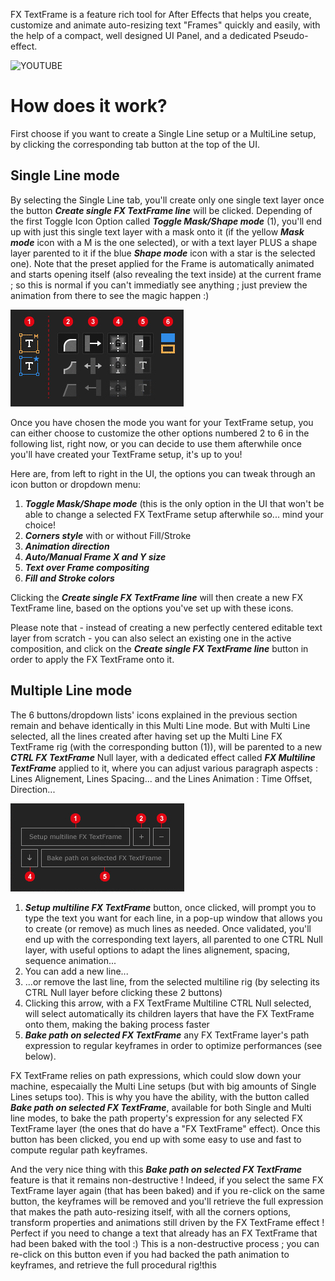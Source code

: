 FX TextFrame is a feature rich tool for After Effects that helps you create, customize and animate auto-resizing text "Frames" quickly and easily, with the help of a compact, well designed UI Panel, and a dedicated Pseudo-effect.

![YOUTUBE](ONgXo-8UYIA)

# How does it work?

First choose if you want to create a Single Line setup or a MultiLine setup, by clicking the corresponding tab button at the top of the UI.

## Single Line mode

By selecting the Single Line tab, you'll create only one single text layer once the button ***Create single FX TextFrame line*** will be clicked.
Depending of the first Toggle Icon Option called ***Toggle Mask/Shape mode*** (1), you'll end up with just this single text layer with a mask onto it (if the yellow ***Mask mode*** icon with a M is the one selected), or with a text layer PLUS a shape layer parented to it if the blue ***Shape mode*** icon with a star is the selected one).
Note that the preset applied for the Frame is automatically animated and starts opening itself (also revealing the text inside) at the current frame ; so this is normal if you can't immediatly see anything ; just preview the animation from there to see the magic happen :) 

![singleLineModeUI](https://github.com/fremox59/FX_TextFrame/blob/master/infog/img/FX_TextFrame_UIinfo_singleLine-cropped.jpg)

Once you have chosen the mode you want for your TextFrame setup, you can either choose to customize the other options numbered 2 to 6 in the following list, right now, or you can decide to use them afterwhile once you'll have created your TextFrame setup, it's up to you!

Here are, from left to right in the UI, the options you can tweak through an icon button or dropdown menu:

1. ***Toggle Mask/Shape mode*** (this is the only option in the UI that won't be able to change a selected FX TextFrame setup afterwhile so... mind your choice!
2. ***Corners style*** with or without Fill/Stroke
3. ***Animation direction***
4. ***Auto/Manual Frame X and Y size***
5. ***Text over Frame compositing***
6. ***Fill and Stroke colors***

Clicking the ***Create single FX TextFrame line*** will then create a new FX TextFrame line, based on the options you've set up with these icons.

Please note that - instead of creating a new perfectly centered editable text layer from scratch - you can also select an existing one in the active composition, and click on the ***Create single FX TextFrame line*** button in order to apply the FX TextFrame onto it.

## Multiple Line mode

The 6 buttons/dropdown lists' icons explained in the previous section remain and behave identically in this Multi Line mode.
But with Multi Line selected, all the lines created after having set up the Multi Line FX TextFrame rig (with the corresponding button (1)), will be parented to a new ***CTRL FX TextFrame*** Null layer, with a dedicated effect called ***FX Multiline TextFrame*** applied to it, where you can adjust various paragraph aspects : Lines Alignement, Lines Spacing... and the Lines Animation : Time Offset, Direction...

![multiLineModeUI](https://github.com/fremox59/FX_TextFrame/blob/master/infog/img/FX_TextFrame_UIinfo_multiLine-cropped.jpg)

1. ***Setup multiline FX TextFrame*** button, once clicked, will prompt you to type the text you want for each line, in a pop-up window that allows you to create (or remove) as much lines as needed. Once validated, you'll end up with the corresponding text layers, all parented to one CTRL Null layer, with useful options to adapt the lines alignement, spacing, sequence animation...
2. You can add a new line...
3. ...or remove the last line, from the selected multiline rig (by selecting its CTRL Null layer before clicking these 2 buttons)
4. Clicking this arrow, with a FX TextFrame Multiline CTRL Null selected, will select automatically its children layers that have the FX TextFrame onto them, making the baking process faster
5. ***Bake path on selected FX TextFrame*** any FX TextFrame layer's path expression to regular keyframes in order to optimize performances (see below). 

FX TextFrame relies on path expressions, which could slow down your machine, especaially the Multi Line setups (but with big amounts of Single Lines setups too). This is why you have the ability, with the button called ***Bake path on selected FX TextFrame***, available for both Single and Multi line modes, to bake the path property's expression for any selected FX TextFrame layer (the ones that do have a "FX TextFrame" effect). Once this button has been clicked, you end up with some easy to use and fast to compute regular path keyframes.

And the very nice thing with this ***Bake path on selected FX TextFrame*** feature is that it remains non-destructive ! Indeed, if you select the same FX TextFrame layer again (that has been baked) and if you re-click on the same button, the keyframes will be removed and you'll retrieve the full expression that makes the path auto-resizing itself, with all the corners options, transform properties and animations still driven by the FX TextFrame effect ! Perfect if you need to change a text that already has an FX TextFrame that had been baked with the tool :)
This is a non-destructive process ; you can re-click on this button even if you had backed the path animation to keyframes, and retrieve the full procedural rig!this 
